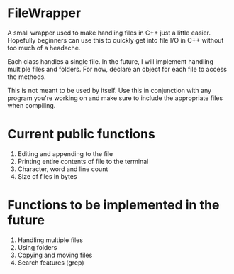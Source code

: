 # FileWrapper
A small wrapper used to make handling files in C++ just a little easier. Hopefully beginners can use this to quickly get into file I/O in C++ without 
too much of a headache.

Each class handles a single file. In the future, I will implement handling multiple files and folders. For now, declare an object for each file to 
access the methods.

This is not meant to be used by itself. Use this in conjunction with any program you're working on and make sure to include the appropriate files when compiling.


# Current public functions
1. Editing and appending to the file
2. Printing entire contents of file to the terminal
3. Character, word and line count
4. Size of files in bytes

# Functions to be implemented in the future
1. Handling multiple files
2. Using folders
3. Copying and moving files
4. Search features (grep)

